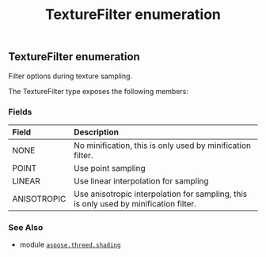 ﻿---
title: TextureFilter enumeration
second_title: Aspose.3D for Python via .NET API References
description: 
type: docs
weight: 120
url: /aspose.threed.shading/texturefilter/
is_root: false
---

## TextureFilter enumeration

Filter options during texture sampling.



The TextureFilter type exposes the following members:

### Fields
| Field | Description |
| :- | :- |
| NONE | No minification, this is only used by minification filter. |
| POINT | Use point sampling |
| LINEAR | Use linear interpolation for sampling |
| ANISOTROPIC | Use anisotropic interpolation for sampling, this is only used by minification filter. |



### See Also
* module [`aspose.threed.shading`](..)

